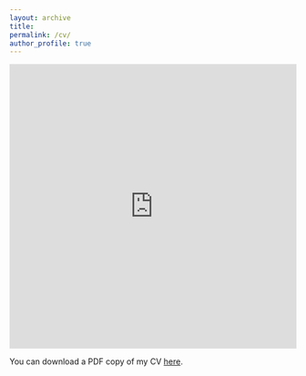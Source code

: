 ```yaml
---
layout: archive
title:
permalink: /cv/
author_profile: true
---
```


<iframe src="http://futingzou.github.io/files/pdf/FutingZou_CV.pdf" width="100%" height="500" frameborder="no" border="0" marginwidth="0" marginheight="0"></iframe>

You can download a PDF copy of my CV [here](http://futingzou.github.io//files/pdf/FutingZou_CV.pdf).

